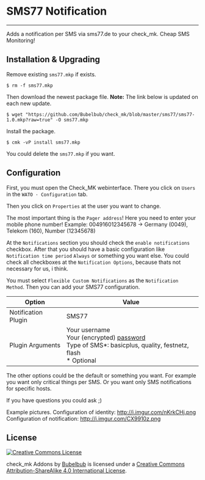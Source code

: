 # SMS77 Notification #
----------

Adds a notification per SMS via sms77.de to your check_mk.
Cheap SMS Monitoring!

## Installation & Upgrading ##

Remove existing `sms77.mkp` if exists.

    $ rm -f sms77.mkp

Then download the newest package file.
**Note:** The link below is updated on each new update.

    $ wget "https://github.com/Bubelbub/check_mk/blob/master/sms77/sms77-1.0.mkp?raw=true" -O sms77.mkp

Install the package.

    $ cmk -vP install sms77.mkp

You could delete the `sms77.mkp` if you want.

## Configuration ##

First, you must open the Check_MK webinterface.
There you click on `Users` in the `WATO · Configuration` tab.

Then you click on `Properties` at the user you want to change.

The most important thing is the `Pager address`!
Here you need to enter your mobile phone number!
Example: 004916012345678
-> Germany (0049), Telekom (160), Number (12345678)

At the `Notifications` section you should check the `enable notifications` checkbox.
After that you should have a basic configuration like `Notification time period` `Always` or something you want else.
You could check all checkboxes at the `Notification Options`, because thats not necessary for us, i think.

You must select `Flexible Custom Notifications` as the `Notification Method`.
Then you can add your SMS77 configuration.

Option | Value
------------- | -------------
Notification Plugin | SMS77
Plugin Arguments | Your username<br>Your (encrypted) [password](https://www.sms77.de/options.html?sub_opt=http)<br>Type of SMS*: basicplus, quality, festnetz, flash<br>* Optional

The other options could be the default or something you want.
For example you want only critical things per SMS.
Or you want only SMS notifications for specific hosts.

If you have questions you could ask ;)

Example pictures.
Configuration of identity: http://i.imgur.com/nKrkCHj.png
Configuration of notification: http://i.imgur.com/CX9910z.png

## License ##

[![Creative Commons License](https://i.creativecommons.org/l/by-sa/4.0/88x31.png)](http://creativecommons.org/licenses/by-sa/4.0/ "Creative Commons License")

check_mk Addons by [Bubelbub](https://github.com/Bubelbub) is licensed under a [Creative Commons Attribution-ShareAlike 4.0 International License](http://creativecommons.org/licenses/by-sa/4.0/).
